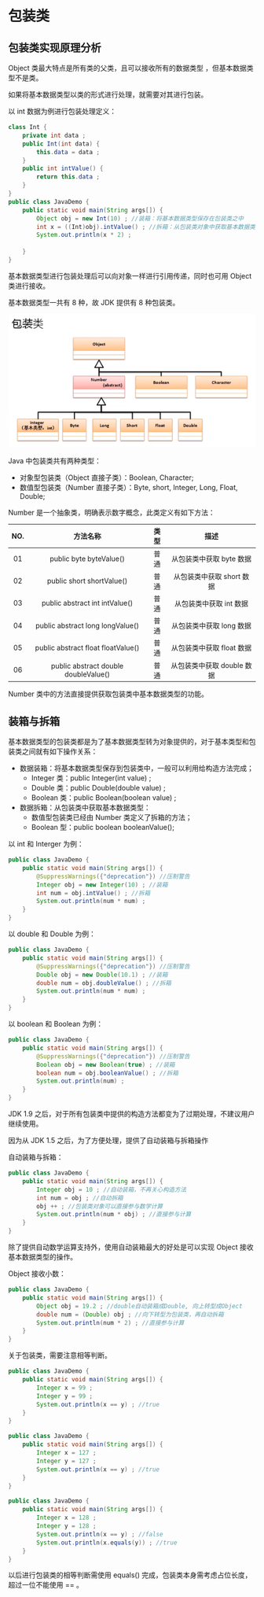 # 包装类

## 包装类实现原理分析

Object 类最大特点是所有类的父类，且可以接收所有的数据类型 ，但基本数据类型不是类。

如果将基本数据类型以类的形式进行处理，就需要对其进行包装。

以 int 数据为例进行包装处理定义：
```java
class Int {
	private int data ;
	public Int(int data) {
		this.data = data ;
	}
	public int intValue() {
		return this.data ;
	}
}
public class JavaDemo {
	public static void main(String args[]) {
		Object obj = new Int(10) ; //装箱：将基本数据类型保存在包装类之中
		int x = ((Int)obj).intValue() ; //拆箱：从包装类对象中获取基本数据类型
		System.out.println(x * 2) ;

	}
}
```

基本数据类型进行包装处理后可以向对象一样进行引用传递，同时也可用 Object 类进行接收。

基本数据类型一共有 8 种，故 JDK 提供有 8 种包装类。

![包装类](https://github.com/JCancy/JAVA/blob/master/picture/%E5%8C%85%E8%A3%85%E7%B1%BB.PNG)

Java 中包装类共有两种类型：
* 对象型包装类（Object 直接子类）：Boolean, Character;
* 数值型包装类（Number 直接子类）：Byte, short, Integer, Long, Float, Double;

Number 是一个抽象类，明确表示数字概念，此类定义有如下方法：

NO. | 方法名称 | 类型 | 描述
:-: | :-: | :-: | :-:
01 | public byte byteValue() | 普通 | 从包装类中获取 byte 数据
02 | public short shortValue() | 普通 | 从包装类中获取 short 数据
03 | public abstract int intValue() | 普通 | 从包装类中获取 int 数据
04 | public abstract long longValue() | 普通 | 从包装类中获取 long 数据
05 | public abstract float floatValue() | 普通 | 从包装类中获取 float 数据
06 | public abstract double doubleValue() | 普通 | 从包装类中获取 double 数据

Number 类中的方法直接提供获取包装类中基本数据类型的功能。

## 装箱与拆箱

基本数据类型的包装类都是为了基本数据类型转为对象提供的，对于基本类型和包装类之间就有如下操作关系：
* 数据装箱：将基本数据类型保存到包装类中，一般可以利用给构造方法完成；
	* Integer 类：public Integer(int value) ;
	* Double 类：public Double(double value) ;
	* Boolean 类：public Boolean(boolean value) ;
* 数据拆箱：从包装类中获取基本数据类型：
	* 数值型包装类已经由 Number 类定义了拆箱的方法；
	* Boolean 型：public boolean booleanValue();

以 int 和 Interger 为例：
```java
public class JavaDemo {
	public static void main(String args[]) {
		@SuppressWarnings({"deprecation"}) //压制警告
		Integer obj = new Integer(10) ; //装箱
		int num = obj.intValue() ; //拆箱
		System.out.println(num * num) ;
	}
}
```


以 double 和 Double 为例：
```java
public class JavaDemo {
	public static void main(String args[]) {
		@SuppressWarnings({"deprecation"}) //压制警告
		Double obj = new Double(10.1) ; //装箱
		double num = obj.doubleValue() ; //拆箱
		System.out.println(num * num) ;
	}
}
```


以 boolean 和 Boolean 为例：
```java
public class JavaDemo {
	public static void main(String args[]) {
		@SuppressWarnings({"deprecation"}) //压制警告
		Boolean obj = new Boolean(true) ; //装箱
		boolean num = obj.booleanValue() ; //拆箱
		System.out.println(num) ;
	}
}
```

JDK 1.9 之后，对于所有包装类中提供的构造方法都变为了过期处理，不建议用户继续使用。

因为从 JDK 1.5 之后，为了方便处理，提供了自动装箱与拆箱操作

自动装箱与拆箱：
```java
public class JavaDemo {
	public static void main(String args[]) {
		Integer obj = 10 ; //自动装箱，不再关心构造方法
		int num = obj ; //自动拆箱
		obj ++ ; //包装类对象可以直接参与数学计算
		System.out.println(num * obj) ; //直接参与计算
	}
}
```

除了提供自动数学运算支持外，使用自动装箱最大的好处是可以实现 Object 接收基本数据类型的操作。

Object 接收小数：
```java
public class JavaDemo {
	public static void main(String args[]) {
		Object obj = 19.2 ; //double自动装箱成Double, 向上转型成Object
		double num = (Double) obj ; //向下转型为包装类，再自动拆箱
		System.out.println(num * 2) ; //直接参与计算
	}
}
```

关于包装类，需要注意相等判断。

```java
public class JavaDemo {
	public static void main(String args[]) {
		Integer x = 99 ;
		Integer y = 99 ;
		System.out.println(x == y) ; //true
	}
}
```

```java
public class JavaDemo {
	public static void main(String args[]) {
		Integer x = 127 ;
		Integer y = 127 ;
		System.out.println(x == y) ; //true
	}
}
```

```java
public class JavaDemo {
	public static void main(String args[]) {
		Integer x = 128 ;
		Integer y = 128 ;
		System.out.println(x == y) ; //false
		System.out.println(x.equals(y)) ; //true
	}
}
```

以后进行包装类的相等判断需使用 equals() 完成，包装类本身需考虑占位长度，超过一位不能使用 == 。

